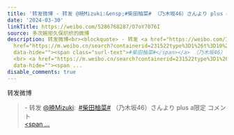 ```yaml
---
title: '转发微博 - 转发 @暁Mizuki:&ensp;#柴田柚菜# （乃木坂46）さんより plus a限定 コメント #舞台恋きも# 暁Mizuki的微博视频'
date: '2024-03-30'
linkTitle: https://weibo.com/5286768287/O7oY7076I
source: 多次婉拒久保织织的微博
description: 转发微博<br><blockquote> - 转发 <a href="https://weibo.com/1162649274" target="_blank">@暁Mizuki</a>: <a
  href="https://m.weibo.cn/search?containerid=231522type%3D1%26t%3D10%26q%3D%23%E6%9F%B4%E7%94%B0%E6%9F%9A%E8%8F%9C%23&amp;extparam=%23%E6%9F%B4%E7%94%B0%E6%9F%9A%E8%8F%9C%23"
  data-hide=""><span class="surl-text">#柴田柚菜#</span></a> （乃木坂46）さんより plus a限定 コメント
  <br> <a href="https://m.weibo.cn/search?containerid=231522type%3D1%26t%3D10%26q%3D%23%E8%88%9E%E5%8F%B0%E6%81%8B%E3%81%8D%E3%82%82%23&amp;extparam=%23%E8%88%9E%E5%8F%B0%E6%81%8B%E3%81%8D%E3%82%82%23"
  data-hide=""><span ...
disable_comments: true
---
```

转发微博<br><blockquote> - 转发 <a href="https://weibo.com/1162649274" target="_blank">@暁Mizuki</a>: <a href="https://m.weibo.cn/search?containerid=231522type%3D1%26t%3D10%26q%3D%23%E6%9F%B4%E7%94%B0%E6%9F%9A%E8%8F%9C%23&amp;extparam=%23%E6%9F%B4%E7%94%B0%E6%9F%9A%E8%8F%9C%23" data-hide=""><span class="surl-text">#柴田柚菜#</span></a> （乃木坂46）さんより plus a限定 コメント <br> <a href="https://m.weibo.cn/search?containerid=231522type%3D1%26t%3D10%26q%3D%23%E8%88%9E%E5%8F%B0%E6%81%8B%E3%81%8D%E3%82%82%23&amp;extparam=%23%E8%88%9E%E5%8F%B0%E6%81%8B%E3%81%8D%E3%82%82%23" data-hide=""><span ...